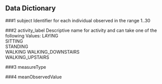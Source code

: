 ## Data Dictionary

###1 subject
Identifier for each individual observed in the range 1..30
  
###2 activity_label
Descriptive name for activity and can take one of the following Values:
    LAYING            
    SITTING           
    STANDING            
    WALKING 
    WALKING_DOWNSTAIRS   
    WALKING_UPSTAIRS

###3 measureType

###4 meanObservedValue
